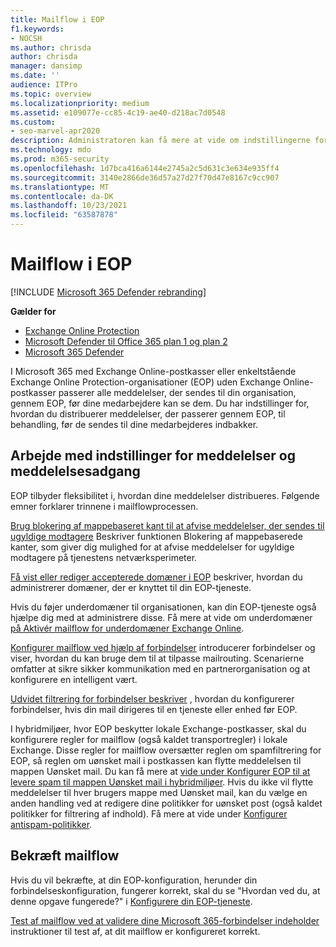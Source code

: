 ```yaml
---
title: Mailflow i EOP
f1.keywords:
- NOCSH
ms.author: chrisda
author: chrisda
manager: dansimp
ms.date: ''
audience: ITPro
ms.topic: overview
ms.localizationpriority: medium
ms.assetid: e109077e-cc85-4c19-ae40-d218ac7d0548
ms.custom:
- seo-marvel-apr2020
description: Administratoren kan få mere at vide om indstillingerne for konfiguration af mailflow og -routing Exchange Online Protection (EOP).
ms.technology: mdo
ms.prod: m365-security
ms.openlocfilehash: 1d7bca416a6144e2745a2c5d631c3e634e935ff4
ms.sourcegitcommit: 3140e2866de36d57a27d27f70d47e8167c9cc907
ms.translationtype: MT
ms.contentlocale: da-DK
ms.lasthandoff: 10/23/2021
ms.locfileid: "63587878"
---
```

# <a name="mail-flow-in-eop"></a>Mailflow i EOP

[!INCLUDE [Microsoft 365 Defender rebranding](../includes/microsoft-defender-for-office.md)]

**Gælder for**
- [Exchange Online Protection](exchange-online-protection-overview.md)
- [Microsoft Defender til Office 365 plan 1 og plan 2](defender-for-office-365.md)
- [Microsoft 365 Defender](../defender/microsoft-365-defender.md)

I Microsoft 365 med Exchange Online-postkasser eller enkeltstående Exchange Online Protection-organisationer (EOP) uden Exchange Online-postkasser passerer alle meddelelser, der sendes til din organisation, gennem EOP, før dine medarbejdere kan se dem. Du har indstillinger for, hvordan du distribuerer meddelelser, der passerer gennem EOP, til behandling, før de sendes til dine medarbejderes indbakker.

## <a name="working-with-messages-and-message-access-options"></a>Arbejde med indstillinger for meddelelser og meddelelsesadgang

EOP tilbyder fleksibilitet i, hvordan dine meddelelser distribueres. Følgende emner forklarer trinnene i mailflowprocessen.

[Brug blokering af mappebaseret kant til at afvise meddelelser, der sendes til ugyldige modtagere](/exchange/mail-flow-best-practices/use-directory-based-edge-blocking) Beskriver funktionen Blokering af mappebaserede kanter, som giver dig mulighed for at afvise meddelelser for ugyldige modtagere på tjenestens netværksperimeter.

[Få vist eller rediger accepterede domæner i EOP](/exchange/mail-flow-best-practices/manage-accepted-domains/manage-accepted-domains) beskriver, hvordan du administrerer domæner, der er knyttet til din EOP-tjeneste.

Hvis du føjer underdomæner til organisationen, kan din EOP-tjeneste også hjælpe dig med at administrere disse. Få mere at vide om underdomæner [på Aktivér mailflow for underdomæner Exchange Online](/exchange/mail-flow-best-practices/manage-accepted-domains/enable-mail-flow-for-subdomains).

[Konfigurer mailflow ved hjælp af forbindelser](/exchange/mail-flow-best-practices/use-connectors-to-configure-mail-flow/use-connectors-to-configure-mail-flow) introducerer forbindelser og viser, hvordan du kan bruge dem til at tilpasse mailrouting. Scenarierne omfatter at sikre sikker kommunikation med en partnerorganisation og at konfigurere en intelligent vært.

[Udvidet filtrering for forbindelser beskriver](/exchange/mail-flow-best-practices/use-connectors-to-configure-mail-flow/enhanced-filtering-for-connectors) , hvordan du konfigurerer forbindelser, hvis din mail dirigeres til en tjeneste eller enhed før EOP.

I hybridmiljøer, hvor EOP beskytter lokale Exchange-postkasser, skal du konfigurere regler for mailflow (også kaldet transportregler) i lokale Exchange. Disse regler for mailflow oversætter reglen om spamfiltrering for EOP, så reglen om uønsket mail i postkassen kan flytte meddelelsen til mappen Uønsket mail. Du kan få mere at [vide under Konfigurer EOP til at levere spam til mappen Uønsket mail i hybridmiljøer](/exchange/standalone-eop/configure-eop-spam-protection-hybrid). Hvis du ikke vil flytte meddelelser til hver brugers mappe med Uønsket mail, kan du vælge en anden handling ved at redigere dine politikker for uønsket post (også kaldet politikker for filtrering af indhold). Få mere at vide under [Konfigurer antispam-politikker](configure-your-spam-filter-policies.md).

## <a name="verify-mail-flow"></a>Bekræft mailflow

Hvis du vil bekræfte, at din EOP-konfiguration, herunder din forbindelseskonfiguration, fungerer korrekt, skal du se "Hvordan ved du, at denne opgave fungerede?" i [Konfigurere din EOP-tjeneste](/exchange/standalone-eop/set-up-your-eop-service).

[Test af mailflow ved at validere dine Microsoft 365-forbindelser indeholder](/exchange/mail-flow-best-practices/test-mail-flow) instruktioner til test af, at dit mailflow er konfigureret korrekt.
